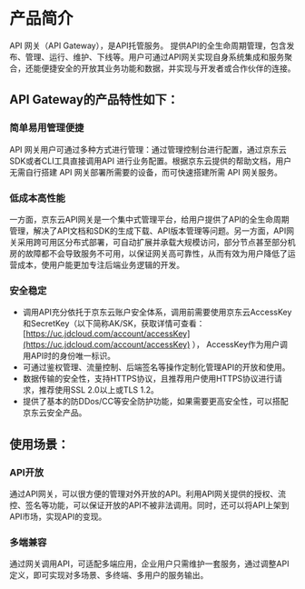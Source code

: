 
# 产品简介

API 网关（API Gateway），是API托管服务。 提供API的全生命周期管理，包含发布、管理、运行、维护、下线等。用户可通过API网关实现自身系统集成和服务聚合，还能便捷安全的开放其业务功能和数据，并实现与开发者或合作伙伴的连接。




## API Gateway的产品特性如下：

### 简单易用管理便捷
API 网关用户可通过多种方式进行管理：通过管理控制台进行配置，通过京东云SDK或者CLI工具直接调用API 进行业务配置。根据京东云提供的帮助文档，用户无需自行搭建 API 网关部署所需要的设备，而可快速搭建所需 API 网关服务。

### 低成本高性能
一方面，京东云API网关是一个集中式管理平台，给用户提供了API的全生命周期管理，解决了API文档和SDK的生成下载、API版本管理等问题。另一方面，API网关采用跨可用区分布式部署，可自动扩展并承载大规模访问，部分节点甚至部分机房的故障都不会导致服务不可用，以保证网关高可靠性，从而有效为用户降低了运营成本，使用户能更加专注后端业务逻辑的开发。

### 安全稳定
- 调用API充分依托于京东云账户安全体系，调用前需要使用京东云AccessKey和SecretKey（以下简称AK/SK，获取详情可查看：[https://uc.jdcloud.com/account/accessKey](https://uc.jdcloud.com/account/accessKey) ）， AccessKey作为用户调用API时的身份唯一标识。
- 可通过鉴权管理、流量控制、后端签名等操作定制化管理API的开放和使用。
- 数据传输的安全性，支持HTTPS协议，且推荐用户使用HTTPS协议进行请求，推荐使用SSL 2.0以上或TLS 1.2。
- 提供了基本的防DDos/CC等安全防护功能，如果需要更高安全性，可以搭配京东云安全产品。


 

## 使用场景：

### API开放
通过API网关，可以很方便的管理对外开放的API。利用API网关提供的授权、流控、签名等功能，可以保证开放的API不被非法调用。同时，还可以将API上架到API市场，实现API的变现。

### 多端兼容
通过网关调用API，可适配多端应用，企业用户只需维护一套服务，通过调整API定义，即可实现对多场景、多终端、多用户的服务输出。

